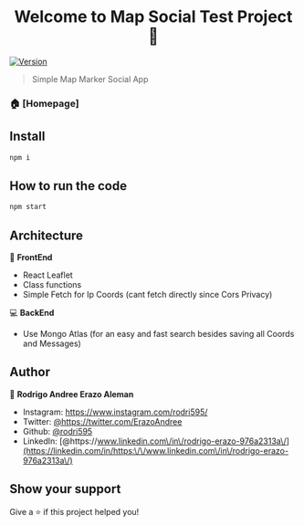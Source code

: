 <h1 align="center">Welcome to Map Social Test Project 👋</h1>
<p>
  <a href="https://twitter.com/ErazoAndree" target="_blank">
  <img alt="Version" src="https://img.shields.io/badge/version-1.0-blue.svg?cacheSeconds=2592000" />
  </a>
</p>

> Simple Map Marker Social App

### 🏠 [Homepage]

## Install

```sh
npm i
```

## How to run the code

```sh
npm start
```

## Architecture
🎥 **FrontEnd**
* React Leaflet
* Class functions 
* Simple Fetch for Ip Coords (cant fetch directly since Cors Privacy)


💻 **BackEnd**
* Use Mongo Atlas (for an easy and fast search besides saving all Coords and Messages)



## Author

👤 **Rodrigo Andree Erazo Aleman**

* Instagram: https://www.instagram.com/rodri595/
* Twitter: [@https:\/\/twitter.com\/ErazoAndree](https://twitter.com/https:\/\/twitter.com\/ErazoAndree)
* Github: [@rodri595](https://github.com/rodri595)
* LinkedIn: [@https:\/\/www.linkedin.com\/in\/rodrigo-erazo-976a2313a\/](https://linkedin.com/in/https:\/\/www.linkedin.com\/in\/rodrigo-erazo-976a2313a\/)

## Show your support

Give a ⭐️ if this project helped you!
